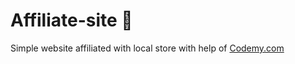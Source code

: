 # Affiliate-site :money_mouth_face:                                                                                                                                                                                                                 
Simple website affiliated with local store
 with help of <a href="http://johnelder.com/">Codemy.com</a>
